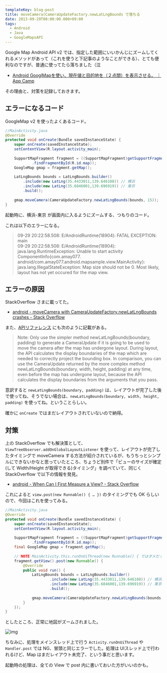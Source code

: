```yaml
---
templateKey: blog-post
title: moveCamera(CameraUpdateFactory.newLatLngBounds で落ちる
date: 2013-09-29T00:00:00.000+09:00
tags:
  - Android
  - Java
  - GoogleMapsAPI
---
```

Google Map Android API v2 では、指定した範囲にいいかんじにズームしてくれるメソッドがあって（これを使うと下記事のようなことができる）、とても便利なのですが、普通に使ってたら落ちました（泣
<!--more-->
* [Android GooglMapを使い、現在値と目的地を（２点間）を表示させる。 ｜ App Camp](http://tryworks-design.com/?p=1530)

その理由と、対策を記録しておきます。

## エラーになるコード

GoogleMap v2 を使ったよくあるコード。

```java
//MainActivity.java
@Override
protected void onCreate(Bundle savedInstanceState) {
    super.onCreate(savedInstanceState);
    setContentView(R.layout.activity_main);
    
    SupportMapFragment fragment = ((SupportMapFragment)getSupportFragmentManager()
            .findFragmentById(R.id.map));
    GoogleMap gmap = fragment.getMap();
    
    LatLngBounds bounds = LatLngBounds.builder()
        .include(new LatLng(35.4433011,139.646108)) // 横浜
        .include(new LatLng(35.6846001,139.696919)) // 東京
        .build();
    
    gmap.moveCamera(CameraUpdateFactory.newLatLngBounds(bounds, 15));
}
```

起動時に、横浜-東京 が画面内に入るようにズームする、つもりのコード。

これは以下のエラーになる。

>09-29 20:22:58.508: E/AndroidRuntime(18904): FATAL EXCEPTION: main<br/>
09-29 20:22:58.508: E/AndroidRuntime(18904): java.lang.RuntimeException: Unable to start activity ComponentInfo{com.amay077.<br/>android/com.amay077.android.mapsample.view.MainActivity}: java.lang.IllegalStateException: Map size should not be 0. Most likely, layout has not yet occured for the map view.

## エラーの原因

StackOverflow さまに載ってた。

* [android - moveCamera with CameraUpdateFactory.newLatLngBounds crashes - Stack Overflow](http://stackoverflow.com/questions/13692579/movecamera-with-cameraupdatefactory-newlatlngbounds-crashes)

また、[APIリファレンス](https://developers.google.com/maps/documentation/android/views#changing_camera_position) にも次のように記載がある。

>Note: Only use the simpler method newLatLngBounds(boundary, padding) to generate a CameraUpdate if it is going to be used to move the camera after the map has undergone layout. During layout, the API calculates the display boundaries of the map which are needed to correctly project the bounding box. In comparison, you can use the CameraUpdate returned by the more complex method newLatLngBounds(boundary, width, height, padding) at any time, even before the map has undergone layout, because the API calculates the display boundaries from the arguments that you pass.

意訳すると ``newLatLngBounds(boundary, padding)`` は、レイアウトが完了した後で使ってね、そうでない場合は、``newLatLngBounds(boundary, width, height, padding)`` を使ってね。ということらしい。

確かに ``onCreate`` ではまだレイアウトされていないので納得。

## 対策

上の StackOverflow でも解決策として、``ViewTreeObserver.addOnGlobalLayoutListener`` を使って、レイアウトが完了したタイミングで moveCamera する方法が紹介されているが、もうちっとシンプルにできないかなと思っていたところ、ちょうど別件で「ビューのサイズが確定(して Width/Height が取得できる)タイミング」を調べていて、同じく StackOverflow で以下の情報を発見。

* [android - When Can I First Measure a View? - Stack Overflow](http://stackoverflow.com/questions/4393612/when-can-i-first-measure-a-view/15301092#15301092)

これによると ``view.post(new Runnable() { … })`` のタイミングでも OK らしいので、今回はこれを使ってみる。

```java
//MainActivity.java
@Override
protected void onCreate(Bundle savedInstanceState) {
    super.onCreate(savedInstanceState);
    setContentView(R.layout.activity_main);
    
    SupportMapFragment fragment = ((SupportMapFragment)getSupportFragmentManager()
            .findFragmentById(R.id.map));
    final GoogleMap gmap = fragment.getMap();
    
    // NOTE MainActivity.this.runOnUiThread(new Runnable() { ではダメだった
    fragment.getView().post(new Runnable() {
        @Override
        public void run() {
            LatLngBounds bounds = LatLngBounds.builder()
                    .include(new LatLng(35.4433011,139.646108)) // 横浜
                    .include(new LatLng(35.6846001,139.696919)) // 東京
                    .build();
            
            gmap.moveCamera(CameraUpdateFactory.newLatLngBounds(bounds, 15));
        }
    });
}
```

としたところ、正常に地図がズームされました。

![img](/img/posts/movecamera_with_cameraupdatefactory_newlatlngbounds_crashes_01.png)

ちなみに、処理をメインスレッド上で行う ``Activity.runOnUiThread`` や ``Handler.post`` では NG、冒頭と同じエラーでした。処理は UIスレッド上で行われるけど、Map はまだレイアウト未完了、という事だと思います。

起動時の処理は、全ての View で post 内に書いておいた方がいいのかも。
